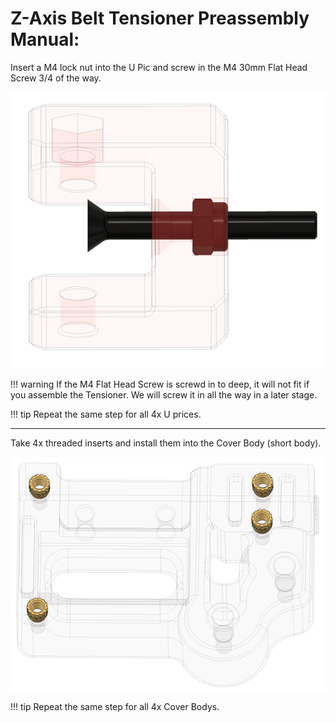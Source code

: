 # **Z-Axis Belt Tensioner Preassembly Manual:**

Insert a M4 lock nut into the U Pic and screw in the M4 30mm Flat Head Screw 3/4 of the way.

![Belt Tensioner Preassembly](../u_pic_1_1.png)

!!! warning
    If the M4 Flat Head Screw is screwd in to deep, it will not fit if you assemble the Tensioner. We will screw it in all the way in a later stage.

!!! tip
    Repeat the same step for all 4x U prices.

---

Take 4x threaded inserts and install them into the Cover Body (short body).

![Threaded inserts](../threaded_inserts.png)

!!! tip
    Repeat the same step for all 4x Cover Bodys.